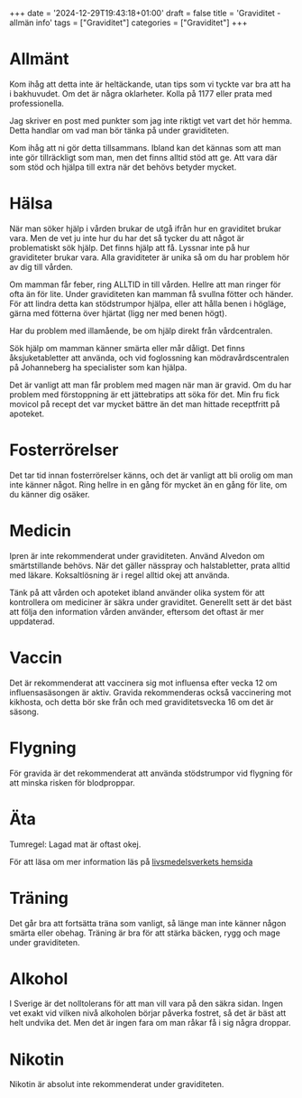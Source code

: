 +++
date = '2024-12-29T19:43:18+01:00'
draft = false
title = 'Graviditet - allmän info'
tags = ["Graviditet"]
categories = ["Graviditet"]
+++

<!-- Kolla med den senaste version av Chatgpt-->

# Allmänt
Kom ihåg att detta inte är heltäckande, utan tips som vi tyckte var bra att ha i bakhuvudet. Om det är några oklarheter. Kolla på 1177 eller prata med professionella.

Jag skriver en post med punkter som jag inte riktigt vet vart det hör hemma. Detta handlar om vad man bör tänka på under graviditeten.

Kom ihåg att ni gör detta tillsammans. Ibland kan det kännas som att man inte gör tillräckligt som man, men det finns alltid stöd att ge. Att vara där som stöd och hjälpa till extra när det behövs betyder mycket.

# Hälsa
När man söker hjälp i vården brukar de utgå ifrån hur en graviditet brukar vara. Men de vet ju inte hur du har det så tycker du att något är problematiskt sök hjälp. Det finns hjälp att få. Lyssnar inte på hur graviditeter brukar vara. Alla graviditeter är unika så om du har problem hör av dig till vården.

Om mamman får feber, ring ALLTID in till vården. Hellre att man ringer för ofta än för lite. Under graviditeten kan mamman få svullna fötter och händer. För att lindra detta kan stödstrumpor hjälpa, eller att hålla benen i högläge, gärna med fötterna över hjärtat (ligg ner med benen högt).

Har du problem med illamående, be om hjälp direkt från vårdcentralen.

Sök hjälp om mamman känner smärta eller mår dåligt. Det finns åksjuketabletter att använda, och vid foglossning kan mödravårdscentralen på Johanneberg ha specialister som kan hjälpa.

Det är vanligt att man får problem med magen när man är gravid. Om du har problem med förstoppning är ett jättebratips att söka för det. Min fru fick movicol på recept det var mycket bättre än det man hittade receptfritt på apoteket.

# Fosterrörelser
Det tar tid innan fosterrörelser känns, och det är vanligt att bli orolig om man inte känner något. Ring hellre in en gång för mycket än en gång för lite, om du känner dig osäker.

# Medicin
Ipren är inte rekommenderat under graviditeten. Använd Alvedon om smärtstillande behövs. När det gäller nässpray och halstabletter, prata alltid med läkare. Koksaltlösning är i regel alltid okej att använda.

Tänk på att vården och apoteket ibland använder olika system för att kontrollera om mediciner är säkra under graviditet. Generellt sett är det bäst att följa den information vården använder, eftersom det oftast är mer uppdaterad.

# Vaccin
Det är rekommenderat att vaccinera sig mot influensa efter vecka 12 om influensasäsongen är aktiv. Gravida rekommenderas också vaccinering mot kikhosta, och detta bör ske från och med graviditetsvecka 16 om det är säsong.

# Flygning
För gravida är det rekommenderat att använda stödstrumpor vid flygning för att minska risken för blodproppar.

# Äta
Tumregel: Lagad mat är oftast okej.

För att läsa om mer information läs på [livsmedelsverkets hemsida](https://www.livsmedelsverket.se/matvanor-halsa--miljo/kostrad/gravida/mat-att-undvika)

# Träning
Det går bra att fortsätta träna som vanligt, så länge man inte känner någon smärta eller obehag. Träning är bra för att stärka bäcken, rygg och mage under graviditeten.

# Alkohol
I Sverige är det nolltolerans för att man vill vara på den säkra sidan. Ingen vet exakt vid vilken nivå alkoholen börjar påverka fostret, så det är bäst att helt undvika det. Men det är ingen fara om man råkar få i sig några droppar.

# Nikotin
Nikotin är absolut inte rekommenderat under graviditeten.